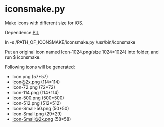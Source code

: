 # iconsmake.py

Make icons with different size for iOS.

Dependence:[PIL](http://www.pythonware.com/products/pil/index.htm)

ln -s /PATH_OF_ICONSMAKE/iconsmake.py  /usr/bin/iconsmake

Put an original icon named Icon-1024.png(size 1024*1024) into folder, and run $ iconsmake. 

Following icons will be generated: 

* Icon.png (57*57)
* Icon@2x.png (114*114)
* Icon-72.png (72*72)
* Icon-114.png (114*114)
* Icon-500.png (500*500)
* Icon-512.png (512*512)
* Icon-Small-50.png (50*50)
* Icon-Small.png (29*29)
* Icon-Small@2x.png (58*58)

